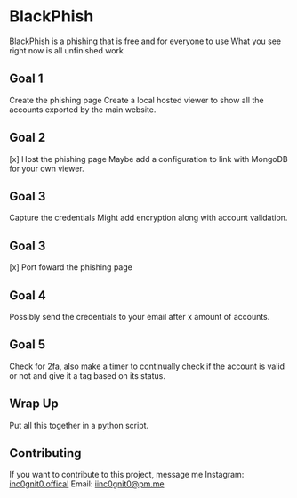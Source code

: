# BlackPhish
BlackPhish is a phishing that is free and for everyone to use
What you see right now is all unfinished work
## Goal 1
Create the phishing page
Create a local hosted viewer to show all the accounts exported by the main website.
## Goal 2
[x] Host the phishing page
Maybe add a configuration to link with MongoDB for your own viewer.
## Goal 3
Capture the credentials
Might add encryption along with account validation.
## Goal 3
[x] Port foward the phishing page
## Goal 4
Possibly send the credentials to your email after x amount of accounts.
## Goal 5
Check for 2fa, also make a timer to continually check if the account is valid or not and give it a tag based on its status.
## Wrap Up
Put all this together in a python script.
## Contributing
If you want to contribute to this project, message me
Instagram: [inc0gnit0.offical](https://instagram.com/inc0gnit0.offical)
Email: iinc0gnit0@pm.me
